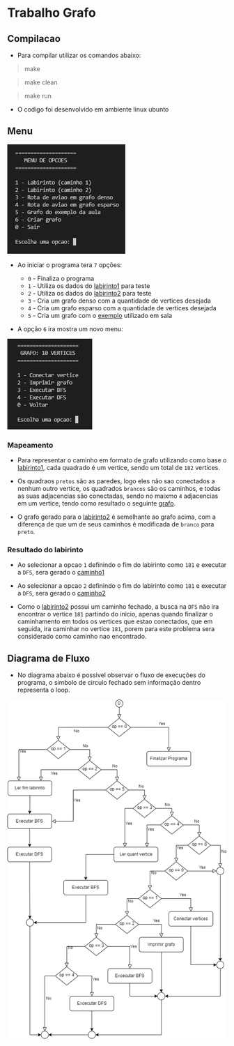 # Trabalho Grafo


## Compilacao

- Para compilar utilizar os comandos abaixo:

> make

> make clean

> make run

- O codigo foi desenvolvido em ambiente linux ubunto

## Menu

![Scrennshot](src/files/menuPrincipal.png)

- Ao iniciar o programa tera `7` opções:
	- `0` - Finaliza o programa
	- `1` - Utiliza os dados do [labirinto1](src/files/labirinto1.png) para teste
	- `2` - Utiliza os dados do [labirinto2](src/files/labirinto2.png) para teste
	- `3` - Cria um grafo denso com a quantidade de vertices desejada
	- `4` - Cria um grafo esparso com a quantidade de vertices desejada
	- `5` - Cria um grafo com o [exemplo](src/files/graphExample.png) utilizado em sala

- A opção `6` ira mostra um novo menu:

![Scrennshot](src/files/menuGrafo.png)

### Mapeamento

- Para representar o caminho em formato de grafo utilizando como base o [labirinto1](src/files/labirinto1.png), cada quadrado é um vertice, sendo um total de `182` vertices.

- Os quadraos `pretos` são as paredes, logo eles não sao conectados a nenhum outro vertice, os quadrados `brancos` são os caminhos, e todas as suas adjacencias são conectadas, sendo no maixmo `4` adjacencias em um vertice, tendo como resultado o seguinte [grafo](src/files/grafo.png).

- O grafo gerado para o [labirinto2](src/files/labirinto2.png) é semelhante ao grafo acima, com a diferença de que um de seus caminhos é modificada de `branco` para `preto`.

### Resultado do labirinto

- Ao selecionar a opcao `1` definindo o fim do labirinto como `181` e executar a `DFS`, sera gerado o [caminho1](src/files/caminho1.png)

- Ao selecionar a opcao `2` definindo o fim do labirinto como `181` e executar a `DFS`, sera gerado o [caminho2](src/files/caminho2.png)

- Como o [labirinto2](src/files/labirinto2.png) possui um caminho fechado, a busca na `DFS` não ira encontrar o vertice `181` partindo do inicio, apenas quando finalizar o caminhamento em todos os vertices que estao conectados, que em seguida, ira caminhar no vertice `181`, porem para este problema sera considerado como caminho nao encontrado.

## Diagrama de Fluxo

- No diagrama abaixo é possivel observar o fluxo de execuções do programa, o simbolo de circulo fechado sem informação dentro representa o loop.

<p align="center">
	<img src="src/files/diagramaFluxo.png">
</p>